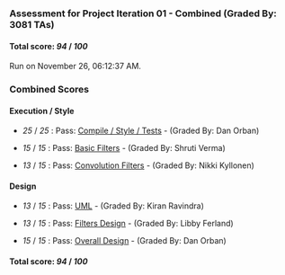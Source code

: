 ### Assessment for Project Iteration 01 - Combined (Graded By: 3081 TAs)

#### Total score: _94_ / _100_

Run on November 26, 06:12:37 AM.


### Combined Scores


#### Execution / Style

+  _25_ / _25_ : Pass: [Compile / Style / Tests](PROJ_01_Automated_Assessment.md) - (Graded By: Dan Orban)



+  _15_ / _15_ : Pass: [Basic Filters](PROJ_01_BasicFilters_Assessment.md) - (Graded By: Shruti Verma)



+  _13_ / _15_ : Pass: [Convolution Filters](PROJ_01_ConvFilters_Assessment.md) - (Graded By: Nikki Kyllonen)




#### Design

+  _13_ / _15_ : Pass: [UML](PROJ_01_UML_Assessment.md) - (Graded By: Kiran Ravindra)



+  _13_ / _15_ : Pass: [Filters Design](PROJ_01_FiltersDesign_Assessment.md) - (Graded By: Libby Ferland)



+  _15_ / _15_ : Pass: [Overall Design](PROJ_01_OverallDesign_Assessment.md) - (Graded By: Dan Orban)



#### Total score: _94_ / _100_

